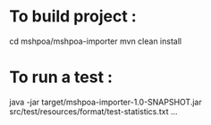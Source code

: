 # To build project :
cd mshpoa/mshpoa-importer
mvn clean install

# To run a test :
java -jar target/mshpoa-importer-1.0-SNAPSHOT.jar src/test/resources/format/test-statistics.txt ...
